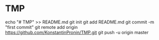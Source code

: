 # TMP
echo "# TMP" >> README.md
git init
git add README.md
git commit -m "first commit"
git remote add origin https://github.com/KonstantinPronin/TMP.git
git push -u origin master
